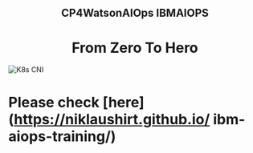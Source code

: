 <center> <h2>CP4WatsonAIOps IBMAIOPS</h2> </center>
<center> <h1>From Zero To Hero</h1> </center>

![K8s CNI](./pics/front.png)

# Please check [here](https://niklaushirt.github.io/ ibm-aiops-training/)